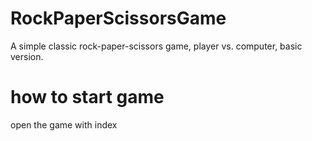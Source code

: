 # RockPaperScissorsGame
A simple classic rock-paper-scissors game, player vs. computer, basic version.

# how to start game
open the game with index